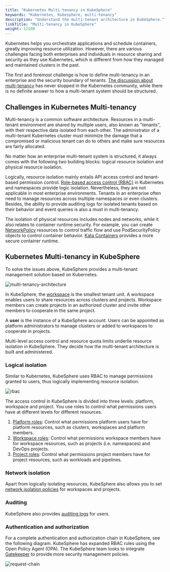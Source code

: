 ```yaml
---
title: "Kubernetes Multi-tenancy in KubeSphere"
keywords: "Kubernetes, Kubesphere, multi-tenancy"
description: "Understand the multi-tenant architecture in KubeSphere."
linkTitle: "Multi-tenancy in KubeSphere"
weight: 12100
---
```


Kubernetes helps you orchestrate applications and schedule containers, greatly improving resource utilization. However, there are various challenges facing both enterprises and individuals in resource sharing and security as they use Kubernetes, which is different from how they managed and maintained clusters in the past.

The first and foremost challenge is how to define multi-tenancy in an enterprise and the security boundary of tenants. [The discussion about multi-tenancy](https://docs.google.com/document/d/1fj3yzmeU2eU8ZNBCUJG97dk_wC7228-e_MmdcmTNrZY) has never stopped in the Kubernetes community, while there is no definite answer to how a multi-tenant system should be structured.

## Challenges in Kubernetes Multi-tenancy

Multi-tenancy is a common software architecture. Resources in a multi-tenant environment are shared by multiple users, also known as "tenants", with their respective data isolated from each other. The administrator of a multi-tenant Kubernetes cluster must minimize the damage that a compromised or malicious tenant can do to others and make sure resources are fairly allocated.

No matter how an enterprise multi-tenant system is structured, it always comes with the following two building blocks: logical resource isolation and physical resource isolation.           

Logically, resource isolation mainly entails API access control and tenant-based permission control. [Role-based access control (RBAC)](https://kubernetes.io/docs/reference/access-authn-authz/rbac/) in Kubernetes and namespaces provide logic isolation. Nevertheless, they are not applicable in most enterprise environments. Tenants in an enterprise often need to manage resources across multiple namespaces or even clusters. Besides, the ability to provide auditing logs for isolated tenants based on their behavior and event queries is also a must in multi-tenancy.

The isolation of physical resources includes nodes and networks, while it also relates to container runtime security. For example, you can create [NetworkPolicy](../../pluggable-components/network-policy/) resources to control traffic flow and use PodSecurityPolicy objects to control container behavior. [Kata Containers](https://katacontainers.io/) provides a more secure container runtime.

## Kubernetes Multi-tenancy in KubeSphere

To solve the issues above, KubeSphere provides a multi-tenant management solution based on Kubernetes.

![multi-tenancy-architecture](/images/docs/access-control-and-account-management/multi-tanancy-in-kubesphere/multi-tenancy-architecture.png)

In KubeSphere, the [workspace](../../workspace-administration/what-is-workspace/) is the smallest tenant unit. A workspace enables users to share resources across clusters and projects. Workspace members can create projects in an authorized cluster and invite other members to cooperate in the same project.

A **user** is the instance of a KubeSphere account. Users can be appointed as platform administrators to manage clusters or added to workspaces to cooperate in projects.

Multi-level access control and resource quota limits underlie resource isolation in KubeSphere. They decide how the multi-tenant architecture is built and administered.

### Logical isolation

Similar to Kubernetes, KubeSphere uses RBAC to manage permissions granted to users, thus logically implementing resource isolation.

![rbac](/images/docs/access-control-and-account-management/multi-tanancy-in-kubesphere/rbac.png)

The access control in KubeSphere is divided into three levels: platform, workspace and project. You use roles to control what permissions users have at different levels for different resources.

1. [Platform roles](/docs/quick-start/create-workspace-and-project/): Control what permissions platform users have for platform resources, such as clusters, workspaces and platform members.
2. [Workspace roles](/docs/workspace-administration/role-and-member-management/): Control what permissions workspace members have for workspace resources, such as projects (i.e. namespaces) and DevOps projects.
3. [Project roles](/docs/project-administration/role-and-member-management/): Control what permissions project members have for project resources, such as workloads and pipelines.

### Network isolation

Apart from logically isolating resources, KubeSphere also allows you to set [network isolation policies](../../pluggable-components/network-policy/) for workspaces and projects.

### Auditing

KubeSphere also provides [auditing logs](../../pluggable-components/auditing-logs/) for users.

### Authentication and authorization

For a complete authentication and authorization chain in KubeSphere, see the following diagram. KubeSphere has expanded RBAC rules using the Open Policy Agent (OPA). The KubeSphere team looks to integrate [Gatekeeper](https://github.com/open-policy-agent/gatekeeper) to provide more security management policies.

![request-chain](/images/docs/access-control-and-account-management/multi-tanancy-in-kubesphere/request-chain.jpg)
